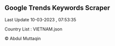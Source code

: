 

## Google Trends Keywords Scraper 
 
Last Update 10-03-2023 , 07:53:35

Country List :
VIETNAM.json



© Abdul Muttaqin 
